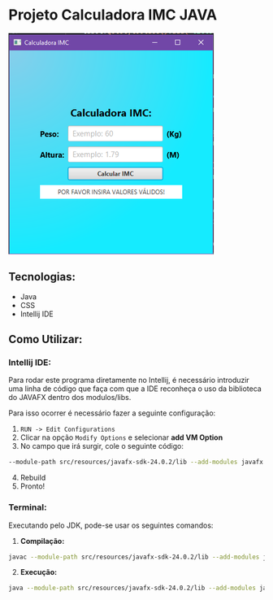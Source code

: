 # Projeto Calculadora IMC JAVA

<p>
  <img alt="project image" src="/src/resources/sample.png">
</p>

##  Tecnologias:

- Java
- CSS
- Intellij IDE

## Como Utilizar:

### Intellij IDE:


Para rodar este programa diretamente no Intellij, é necessário introduzir uma linha de código que faça com que a IDE reconheça o uso da biblioteca do JAVAFX dentro dos modulos/libs. 

  Para isso ocorrer é necessário fazer a seguinte configuração:

1.  ` RUN -> Edit Configurations `
2. Clicar na opção `Modify Options` e selecionar **add VM Option**
3. No campo que irá surgir, cole o seguinte código:
 
```bash
--module-path src/resources/javafx-sdk-24.0.2/lib --add-modules javafx.controls,javafx.fxml
```
4. Rebuild
5. Pronto!

 

### Terminal:

Executando pelo JDK, pode-se usar os seguintes comandos:

1. **Compilação:**

```bash
javac --module-path src/resources/javafx-sdk-24.0.2/lib --add-modules javafx.controls,javafx.fxml -d out src/Interface.java
```

2. **Execução:** 

```bash
java --module-path src/resources/javafx-sdk-24.0.2/lib --add-modules javafx.controls,javafx.fxml -cp out Interface
```
